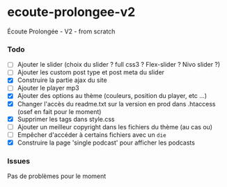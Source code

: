 ecoute-prolongee-v2
===================

Écoute Prolongée - V2 - from scratch

### Todo

* [ ] Ajouter le slider (choix du slider ? full css3 ? Flex-slider ? Nivo slider ?)
* [ ] Ajouter les custom post type et post meta du slider
* [x] Construire la partie ajax du site
* [ ] Ajouter le player mp3
* [x] Ajouter des options au thème (couleurs, position du player, etc ...)
* [x] Changer l'accès du readme.txt sur la version en prod dans .htaccess (osef en fait pour le moment)
* [x] Supprimer les tags dans style.css
* [ ] Ajouter un meilleur copyright dans les fichiers du thème (au cas ou)
* [ ] Empêcher d'accéder à certains fichiers avec un `die`
* [x] Construire la page 'single podcast' pour afficher les podcasts

### Issues 

Pas de problèmes pour le moment
